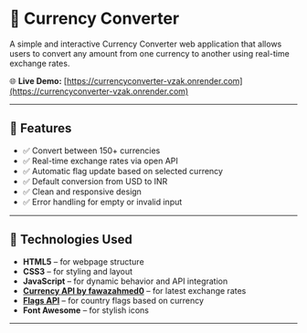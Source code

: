# 💱 Currency Converter

A simple and interactive Currency Converter web application that allows users to convert any amount from one currency to another using real-time exchange rates.

🌐 **Live Demo:** [https://currencyconverter-vzak.onrender.com](https://currencyconverter-vzak.onrender.com)

---

## 📌 Features

- ✅ Convert between 150+ currencies
- ✅ Real-time exchange rates via open API
- ✅ Automatic flag update based on selected currency
- ✅ Default conversion from USD to INR
- ✅ Clean and responsive design
- ✅ Error handling for empty or invalid input

---

## 🧰 Technologies Used

- **HTML5** – for webpage structure  
- **CSS3** – for styling and layout  
- **JavaScript** – for dynamic behavior and API integration  
- **[Currency API by fawazahmed0](https://github.com/fawazahmed0/currency-api)** – for latest exchange rates  
- **[Flags API](https://flagsapi.com)** – for country flags based on currency  
- **Font Awesome** – for stylish icons

---
